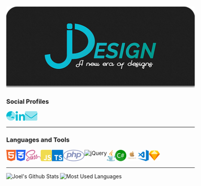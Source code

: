 [![JDesign](https://github.com/JDesignEra/JDesignEra/blob/master/assets/headers/jdesign_header.png?raw=true)](https://jdesignera.com)


### Social Profiles
[<img height="25px" align="left" alt="Website" title="JDesignEra.com" src="https://raw.githubusercontent.com/JDesignEra/JDesignEra/master/assets/icons/globe-asia-duotone.svg" />](https://jdesignera.com)
[<img height="25px" align="left" alt="LinkedIn" title="LinkedIn" src="https://raw.githubusercontent.com/JDesignEra/JDesignEra/master/assets/icons/linkedin-in-brands.svg" />](https://www.linkedin.com/in/jdesignera)
[<img height="25px" alt="Email" title="Email" src="https://raw.githubusercontent.com/JDesignEra/JDesignEra/master/assets/icons/envelope-duotone.svg" />](mailto:joel@jdesignera.com)

*****

### Languages and Tools
<img height="30px" align="left" alt="HTML5" title="HTML" src="https://raw.githubusercontent.com/JDesignEra/JDesignEra/master/assets/icons/html5-brands.svg" />
<img height="30px" align="left" alt="CSS3" title="CSS" src="https://raw.githubusercontent.com/JDesignEra/JDesignEra/master/assets/icons/css3-alt-brands.svg" />
<img height="30px" align="left" alt="Sass" title="Sass" src="https://raw.githubusercontent.com/JDesignEra/JDesignEra/master/assets/icons/sass-brands.svg" />
<img height="30px" align="left" alt="JavaScript" title="JavaScript" src="https://raw.githubusercontent.com/JDesignEra/JDesignEra/master/assets/icons/js-square-brands.svg" />
<img height="30px" align="left" alt="TypeScript" title="TypeScript" src="https://raw.githubusercontent.com/github/explore/80688e429a7d4ef2fca1e82350fe8e3517d3494d/topics/typescript/typescript.png" />
<img height="30px" align="left" align="left" alt="PHP" title="PHP" src="https://raw.githubusercontent.com/JDesignEra/JDesignEra/master/assets/icons/php-brands.svg" />
<img height="30px" align="left" alt="jQuery" title="jQuery" src="https://avatars0.githubusercontent.com/u/70142?s=200&v=4" />
<img height="30px" align="left" alt="Java" title="Java" src="https://raw.githubusercontent.com/JDesignEra/JDesignEra/master/assets/icons/java-brands.svg" />
<img height="30px" align="left" alt="C#" title="C#" src="https://raw.githubusercontent.com/github/explore/80688e429a7d4ef2fca1e82350fe8e3517d3494d/topics/csharp/csharp.png" />
<img height="30px" align="left" alt="Objective-C" title="Objective-C" src="https://raw.githubusercontent.com/github/explore/80688e429a7d4ef2fca1e82350fe8e3517d3494d/topics/objective-c/objective-c.png" />
<img height="30px" align="left" alt="Visual Studio Code" title="Visual Studio Code" src="https://raw.githubusercontent.com/github/explore/80688e429a7d4ef2fca1e82350fe8e3517d3494d/topics/visual-studio-code/visual-studio-code.png" />
<img height="30px" alt="Sketch" title="Sketch" src="https://raw.githubusercontent.com/github/explore/a5995564b5ff71c41da080abc49f1ba4132127c1/topics/sketch/sketch.png" />

*****

<img alt="Joel's Github Stats" title="Joel's Github Stats" src="https://github-readme-stats.vercel.app/api?username=JDesignEra&title_color=00bcd4&icon_color=00bcd4&show_icons=true&hide_border=true&hide=stars&count_private=true&include_all_commits=true" />

<img alt="Most Used Languages" title="Mose Used Languages" src="https://github-readme-stats.vercel.app/api/top-langs/?username=JDesignEra&layout=compact">